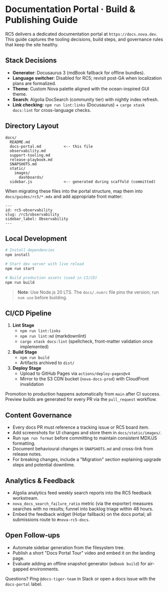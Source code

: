 # Documentation Portal · Build & Publishing Guide

RC5 delivers a dedicated documentation portal at `https://docs.nova.dev`. This guide captures the tooling decisions, build steps, and governance rules that keep the site healthy.

## Stack Decisions

- **Generator**: Docusaurus 3 (mdBook fallback for offline bundles).
- **Language switcher**: Disabled for RC5; revisit post-GA when localization plans are formalized.
- **Theme**: Custom Nova palette aligned with the ocean-inspired GUI theme.
- **Search**: Algolia DocSearch (community tier) with nightly index refresh.
- **Link checking**: `npm run lint:links` (Docusaurus) + `cargo xtask docs:lint` for cross-language checks.

## Directory Layout

```
docs/
  README.md
  docs-portal.md          <-- this file
  observability.md
  support-tooling.md
  release-playbook.md
  SNAPSHOTS.md
  static/
    images/
      dashboards/
  sidebar.js              <-- generated during scaffold (committed)
```

When migrating these files into the portal structure, map them into `docs/guides/rc5/*.mdx` and add appropriate front matter:

```mdx
---
id: rc5-observability
slug: /rc5/observability
sidebar_label: Observability
---
```

## Local Development

```bash
# Install dependencies
npm install

# Start dev server with live reload
npm run start

# Build production assets (used in CI/CD)
npm run build
```

> **Note**: Use Node.js 20 LTS. The `docs/.nvmrc` file pins the version; run `nvm use` before building.

## CI/CD Pipeline

1. **Lint Stage**
   - `npm run lint:links`
   - `npm run lint:md` (markdownlint)
   - `cargo xtask docs:lint` (spellcheck, front-matter validation once implemented)
2. **Build Stage**
   - `npm run build`
   - Artifacts archived to `dist/`
3. **Deploy Stage**
   - Upload to GitHub Pages via `actions/deploy-pages@v4`
   - Mirror to the S3 CDN bucket (`nova-docs-prod`) with CloudFront invalidation

Promotion to production happens automatically from `main` after CI success. Preview builds are generated for every PR via the `pull_request` workflow.

## Content Governance

- Every docs PR must reference a tracking issue or RC5 board item.
- Add screenshots for UI changes and store them in `docs/static/images/`.
- Run `npm run format` before committing to maintain consistent MDX/JS formatting.
- Document behavioural changes in `SNAPSHOTS.md` and cross-link from release notes.
- For breaking changes, include a "Migration" section explaining upgrade steps and potential downtime.

## Analytics & Feedback

- Algolia analytics feed weekly search reports into the RC5 feedback workstream.
- `nova_docs_search_failure_ratio` metric (via the exporter) measures searches with no results; funnel into backlog triage within 48 hours.
- Embed the feedback widget (Hotjar fallback) on the docs portal; all submissions route to `#nova-rc5-docs`.

## Open Follow-ups

- Automate sidebar generation from the filesystem tree.
- Publish a short "Docs Portal Tour" video and embed it on the landing page.
- Evaluate adding an offline snapshot generator (`mdbook build`) for air-gapped environments.

Questions? Ping `@docs-tiger-team` in Slack or open a docs issue with the `docs-portal` label.
